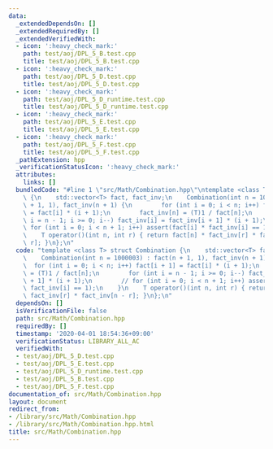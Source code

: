 ```yaml
---
data:
  _extendedDependsOn: []
  _extendedRequiredBy: []
  _extendedVerifiedWith:
  - icon: ':heavy_check_mark:'
    path: test/aoj/DPL_5_B.test.cpp
    title: test/aoj/DPL_5_B.test.cpp
  - icon: ':heavy_check_mark:'
    path: test/aoj/DPL_5_D.test.cpp
    title: test/aoj/DPL_5_D.test.cpp
  - icon: ':heavy_check_mark:'
    path: test/aoj/DPL_5_D_runtime.test.cpp
    title: test/aoj/DPL_5_D_runtime.test.cpp
  - icon: ':heavy_check_mark:'
    path: test/aoj/DPL_5_E.test.cpp
    title: test/aoj/DPL_5_E.test.cpp
  - icon: ':heavy_check_mark:'
    path: test/aoj/DPL_5_F.test.cpp
    title: test/aoj/DPL_5_F.test.cpp
  _pathExtension: hpp
  _verificationStatusIcon: ':heavy_check_mark:'
  attributes:
    links: []
  bundledCode: "#line 1 \"src/Math/Combination.hpp\"\ntemplate <class T> struct Combination\
    \ {\n    std::vector<T> fact, fact_inv;\n    Combination(int n = 1000003) : fact(n\
    \ + 1, 1), fact_inv(n + 1) {\n        for (int i = 0; i < n; i++) fact[i + 1]\
    \ = fact[i] * (i + 1);\n        fact_inv[n] = (T)1 / fact[n];\n        for (int\
    \ i = n - 1; i >= 0; i--) fact_inv[i] = fact_inv[i + 1] * (i + 1);\n        //\
    \ for (int i = 0; i < n + 1; i++) assert(fact[i] * fact_inv[i] == 1);\n    }\n\
    \    T operator()(int n, int r) { return fact[n] * fact_inv[r] * fact_inv[n -\
    \ r]; }\n};\n"
  code: "template <class T> struct Combination {\n    std::vector<T> fact, fact_inv;\n\
    \    Combination(int n = 1000003) : fact(n + 1, 1), fact_inv(n + 1) {\n      \
    \  for (int i = 0; i < n; i++) fact[i + 1] = fact[i] * (i + 1);\n        fact_inv[n]\
    \ = (T)1 / fact[n];\n        for (int i = n - 1; i >= 0; i--) fact_inv[i] = fact_inv[i\
    \ + 1] * (i + 1);\n        // for (int i = 0; i < n + 1; i++) assert(fact[i] *\
    \ fact_inv[i] == 1);\n    }\n    T operator()(int n, int r) { return fact[n] *\
    \ fact_inv[r] * fact_inv[n - r]; }\n};\n"
  dependsOn: []
  isVerificationFile: false
  path: src/Math/Combination.hpp
  requiredBy: []
  timestamp: '2020-04-01 18:54:36+09:00'
  verificationStatus: LIBRARY_ALL_AC
  verifiedWith:
  - test/aoj/DPL_5_D.test.cpp
  - test/aoj/DPL_5_E.test.cpp
  - test/aoj/DPL_5_D_runtime.test.cpp
  - test/aoj/DPL_5_B.test.cpp
  - test/aoj/DPL_5_F.test.cpp
documentation_of: src/Math/Combination.hpp
layout: document
redirect_from:
- /library/src/Math/Combination.hpp
- /library/src/Math/Combination.hpp.html
title: src/Math/Combination.hpp
---
```

